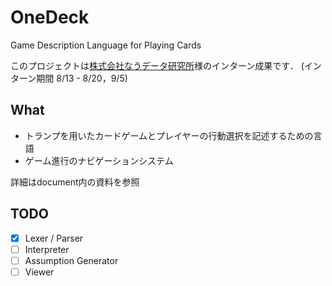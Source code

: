 # OneDeck
Game Description Language for Playing Cards

このプロジェクトは[株式会社なうデータ研究所](https://www.nau.co.jp/)様のインターン成果です．
(インターン期間 8/13 - 8/20，9/5)

## What
- トランプを用いたカードゲームとプレイヤーの行動選択を記述するための言語
- ゲーム進行のナビゲーションシステム

詳細はdocument内の資料を参照

## TODO
- [x] Lexer / Parser
- [ ] Interpreter
- [ ] Assumption Generator
- [ ] Viewer
